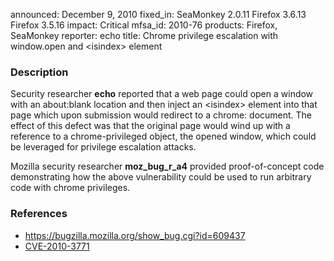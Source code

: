 announced: December 9, 2010
fixed_in: SeaMonkey 2.0.11
          Firefox 3.6.13
          Firefox 3.5.16
impact: Critical
mfsa_id: 2010-76
products: Firefox, SeaMonkey
reporter: echo
title: Chrome privilege escalation with window.open and &lt;isindex&gt; element

<h3>Description</h3>

<p>Security researcher <strong>echo</strong> reported that a web page
could open a window with an about:blank location and then inject an
&lt;isindex&gt; element into that page which upon submission would
redirect to a chrome: document.  The effect of this defect was that
the original page would wind up with a reference to a
chrome-privileged object, the opened window, which could be leveraged
for privilege escalation attacks.</p>

<p>Mozilla security researcher <strong>moz_bug_r_a4</strong> provided
proof-of-concept code demonstrating how the above vulnerability could
be used to run arbitrary code with chrome privileges.</p>

<h3>References</h3>

<ul>
  <li><a href="https://bugzilla.mozilla.org/show_bug.cgi?id=609437">https://bugzilla.mozilla.org/show_bug.cgi?id=609437</a></li>
  <li><a class="ex-ref" href="http://cve.mitre.org/cgi-bin/cvename.cgi?name=CVE-2010-3771">CVE-2010-3771</a></li>
</ul>




